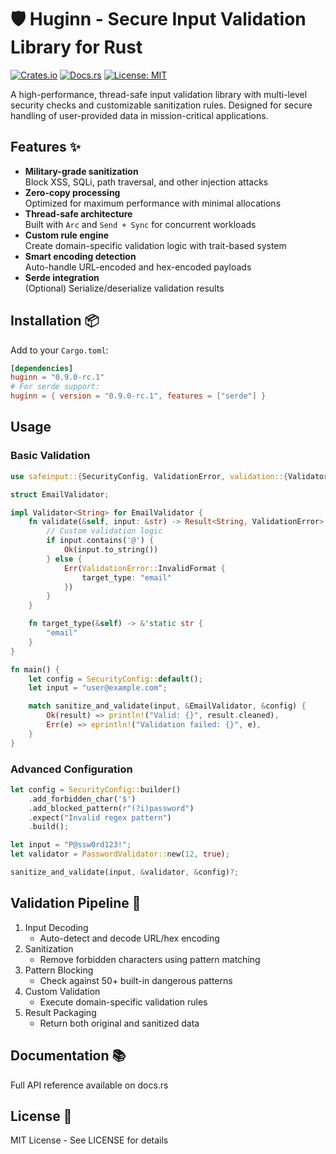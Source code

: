 # 🛡️ Huginn - Secure Input Validation Library for Rust

[![Crates.io](https://img.shields.io/crates/v/Huginn.svg)](https://crates.io/crates/safeinput)
[![Docs.rs](https://docs.rs/Huginn/badge.svg)](https://docs.rs/Huginn)
[![License: MIT](https://img.shields.io/badge/License-MIT-yellow.svg)](https://opensource.org/licenses/MIT)

A high-performance, thread-safe input validation library with multi-level security checks
and customizable sanitization rules. Designed for secure handling of user-provided data
in mission-critical applications.

## Features ✨

- **Military-grade sanitization**  
  Block XSS, SQLi, path traversal, and other injection attacks
- **Zero-copy processing**  
  Optimized for maximum performance with minimal allocations
- **Thread-safe architecture**  
  Built with `Arc` and `Send + Sync` for concurrent workloads
- **Custom rule engine**  
  Create domain-specific validation logic with trait-based system
- **Smart encoding detection**  
  Auto-handle URL-encoded and hex-encoded payloads
- **Serde integration**  
  (Optional) Serialize/deserialize validation results

## Installation 📦

Add to your `Cargo.toml`:
```toml
[dependencies]
huginn = "0.9.0-rc.1"
# For serde support:
huginn = { version = "0.9.0-rc.1", features = ["serde"] }
```

## Usage

### Basic Validation

```rust
use safeinput::{SecurityConfig, ValidationError, validation::{Validator, sanitize_and_validate}};

struct EmailValidator;

impl Validator<String> for EmailValidator {
    fn validate(&self, input: &str) -> Result<String, ValidationError> {
        // Custom validation logic
        if input.contains('@') {
            Ok(input.to_string())
        } else {
            Err(ValidationError::InvalidFormat {
                target_type: "email"
            })
        }
    }

    fn target_type(&self) -> &'static str {
        "email"
    }
}

fn main() {
    let config = SecurityConfig::default();
    let input = "user@example.com";

    match sanitize_and_validate(input, &EmailValidator, &config) {
        Ok(result) => println!("Valid: {}", result.cleaned),
        Err(e) => eprintln!("Validation failed: {}", e),
    }
}
```

### Advanced Configuration

```rust
let config = SecurityConfig::builder()
    .add_forbidden_char('$')
    .add_blocked_pattern(r"(?i)password")
    .expect("Invalid regex pattern")
    .build();

let input = "P@ssw0rd123!";
let validator = PasswordValidator::new(12, true);

sanitize_and_validate(input, &validator, &config)?;
```

## Validation Pipeline 🔄

1. Input Decoding
   - Auto-detect and decode URL/hex encoding
2. Sanitization
   - Remove forbidden characters using pattern matching
3. Pattern Blocking
   - Check against 50+ built-in dangerous patterns
4. Custom Validation
   - Execute domain-specific validation rules
5. Result Packaging
   - Return both original and sanitized data

## Documentation 📚

Full API reference available on docs.rs

## License 📄

MIT License - See LICENSE for details
